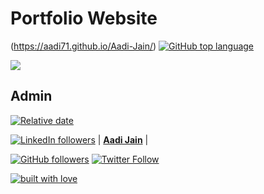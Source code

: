 # Portfolio Website

(https://aadi71.github.io/Aadi-Jain/) [![GitHub top language](https://img.shields.io/github/languages/top/Aadi71/Portfolio?color=yellow&logo=javascript)](https://aadi71.github.io/Aadi-Jain/)

![](public/images/portfolio.png)

## Admin

[![Relative date](https://img.shields.io/badge/started-April-brightgreen)](https://github.com/Aadi71/) 
<!-- [![Maintenance](https://img.shields.io/maintenance/yes/2020?color=green&logo=github)](https://github.com/Aadi71/) -->

[![LinkedIn followers](https://img.shields.io/linkedin/followers/aadijain7102.svg?label=Follow%20@aadijain7102&style=social)](https://www.linkedin.com/in/aadijain7102/)
| **[Aadi Jain](https://www.linkedin.com/in/aadijain7102/)**  |

[![GitHub followers](https://img.shields.io/github/followers/Aadi71.svg?label=Follow%20@Aadi71&style=social)](https://github.com/Aadi71/) [![Twitter Follow](https://img.shields.io/twitter/follow/Aadi_Jain_7?style=social)](https://twitter.com/Aadi_Jain_7) 

[![built with love](https://forthebadge.com/images/badges/built-with-love.svg)](https://github.com/Aadi71)
